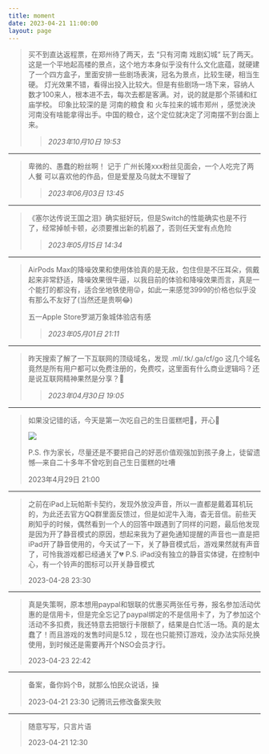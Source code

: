 ```yaml
---
title: moment
date: 2023-04-21 11:00:00
layout: page
---
```


<!-- issueMomentContentStart -->

> 买不到直达返程票，在郑州待了两天，去 “只有河南 戏剧幻城“ 玩了两天。
> 这是一个平地起高楼的景点，这个地方本身似乎没有什么文化底蕴，就硬建了一个四方盒子，里面安排一些剧场表演，冠名为景点，比较生硬，相当生硬。
> 灯光效果不错，看得出投入比较大。但是有些剧场一场下来，容纳人数才100来人，根本进不去，每次去都是客满。对，说的就是那个茶铺和红庙学校。
> 印象比较深的是 河南的粮食 和 火车拉来的城市郑州 ，感觉泱泱河南没有啥能拿得出手。中国的粮仓，这个定位就决定了河南摆不到台面上来。
>
>> *2023年10月10日 19:53*


---

> 卑微的、愚蠢的粉丝啊！
> 记于 广州长隆xxx粉丝见面会，一个人吃完了两人餐
> 可以喜欢他的作品，但是爱屋及乌就太不理智了
>> *2023年06月03日 13:45*

---

> 《塞尔达传说王国之泪》确实挺好玩，但是Switch的性能确实也是不行了，经常掉帧卡顿，必须要推出新的机器了，否则任天堂有点危险
>
>> *2023年05月15日 14:34*


---

> AirPods Max的降噪效果和使用体验真的是无敌，包住但是不压耳朵，佩戴起来非常舒适，降噪效果很牛逼，以我目前的体验和降噪效果而言，真是一个能打的都没有，适合坐地铁使用😜，如此一来感觉3999的价格也似乎没有那么不友好了(当然还是贵啊😂)
> 
> 五一Apple Store罗湖万象城体验店有感
>
>> *2023年05月01日 21:11*

---

> 昨天搜索了解了一下互联网的顶级域名，发现 .ml/.tk/.ga/cf/go 这几个域名竟然是所有用户都可以免费注册的，免费哎，这里面有什么商业逻辑吗？还是说互联网精神果然是分享？🤪
>
>> *2023年04月30日 19:05*

---



<!-- issueMomentContentEnd -->

> 如果没记错的话，今天是第一次吃自己的生日蛋糕吧🎂，开心🥳
>
> ![](https://user-images.githubusercontent.com/16240729/235332009-a3e94fad-7fac-4a65-a02d-8be61d0f7eaa.jpeg)
>
> P.S. 作为家长，尽量还是不要把自己的好恶价值观强加到孩子身上，徒留遗憾—来自二十多年不曾吃到自己生日蛋糕的吐嘈
>
> 2023年4月29日 21:00

---

> 之前在iPad上玩帕斯卡契约，发现外放没声音，所以一直都是戴着耳机玩的，为此还去官方QQ群里面反馈过，但是如泥牛入海，杳无音信。前些天刷知乎的时候，偶然看到一个人的回答中跟遇到了同样的问题，最后他发现是因为开了静音模式的原因，想起来我为了避免通知提醒的声音也一直是把iPad开了静音使用的，今天试了一下，关了静音模式后，游戏果然就有声音了，可怜我游戏都已经通关了:broken_heart:
> P.S. iPad没有独立的静音实体键，在控制中心，有一个铃声的图标可以开关静音模式
>
> 2023-04-28 23:30

---

> 真是失策啊，原本想用paypal和银联的优惠买两张任亏券，报名参加活动优惠的是信用卡，但是完全忘记了paypal绑定的不是信用卡了，为了参加这个活动不多扣费，我还特意去把银行卡限额了，结果是白忙活一场。真的是太蠢了！而且游戏的发售时间是5.12 ，现在也只能预订游戏，没办法实际兑换使用，到时候还是需要再开个NSO会员才行。
> 
> 2023-04-23 22:42

---

> 备案，备你妈个B，就那么怕民众说话，操
>
> 2023-04-21 23:30 记腾讯云修改备案失败

--- 

> 随意写写，只言片语
>
> 2023-04-21 12:30
